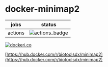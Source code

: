 # docker-minimap2

|jobs|status|
|:--:|:----:|
|actions|![actions_badge](https://github.com/biotoolsdx/docker-minimap2/workflows/Docker/badge.svg)|

[![dockeri.co](https://dockeri.co/image/biotoolsdx/minimap2)](https://hub.docker.com/r/biotoolsdx/minimap2)

[https://hub.docker.com/r/biotoolsdx/minimap2](https://hub.docker.com/r/biotoolsdx/minimap2)